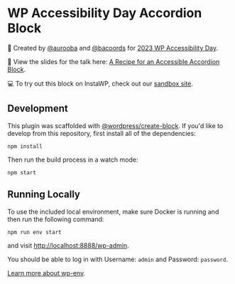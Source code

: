 #  WP Accessibility Day Accordion Block

👋 Created by [@aurooba](https://github.com/aurooba) and [@bacoords](https://github.com/bacoords/) for [2023 WP Accessibility Day](https://2023.wpaccessibility.day/sessions/a-recipe-for-an-accessible-accordion-block/).

👀 View the slides for the talk here: [A Recipe for an Accessible Accordion Block](https://bacoords.github.io/a11y-day-accordion-block/presentation.html).

💻 To try out this block on InstaWP, check out our [sandbox site](https://aurooba.com/a11y-day-sandbox).

## Development

This plugin was scaffolded with [@wordpress/create-block](https://developer.wordpress.org/block-editor/reference-guides/packages/packages-create-block/). If you'd like to develop from this repository, first install all of the dependencies:

`npm install`

Then run the build process in a watch mode:

`npm start`

## Running Locally

To use the included local environment, make sure Docker is running and then run the following command:

`npm run env start`

and visit [http://localhost:8888/wp-admin](http://localhost:8888/wp-admin).

You should be able to log in with Username: `admin` and Password: `password`.

[Learn more about wp-env](https://developer.wordpress.org/block-editor/reference-guides/packages/packages-env/).

